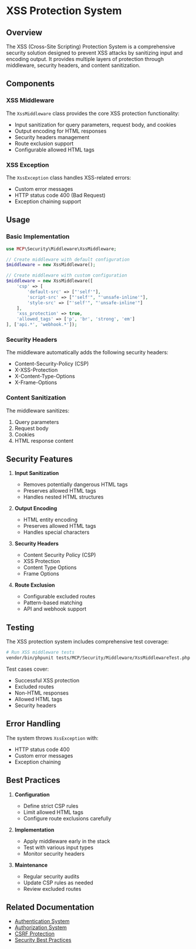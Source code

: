 # XSS Protection System

## Overview

The XSS (Cross-Site Scripting) Protection System is a comprehensive security solution designed to prevent XSS attacks by sanitizing input and encoding output. It provides multiple layers of protection through middleware, security headers, and content sanitization.

## Components

### XSS Middleware

The `XssMiddleware` class provides the core XSS protection functionality:

- Input sanitization for query parameters, request body, and cookies
- Output encoding for HTML responses
- Security headers management
- Route exclusion support
- Configurable allowed HTML tags

### XSS Exception

The `XssException` class handles XSS-related errors:

- Custom error messages
- HTTP status code 400 (Bad Request)
- Exception chaining support

## Usage

### Basic Implementation

```php
use MCP\Security\Middleware\XssMiddleware;

// Create middleware with default configuration
$middleware = new XssMiddleware();

// Create middleware with custom configuration
$middleware = new XssMiddleware([
    'csp' => [
        'default-src' => ["'self'"],
        'script-src' => ["'self'", "'unsafe-inline'"],
        'style-src' => ["'self'", "'unsafe-inline'"]
    ],
    'xss_protection' => true,
    'allowed_tags' => ['p', 'br', 'strong', 'em']
], ['api.*', 'webhook.*']);
```

### Security Headers

The middleware automatically adds the following security headers:

- Content-Security-Policy (CSP)
- X-XSS-Protection
- X-Content-Type-Options
- X-Frame-Options

### Content Sanitization

The middleware sanitizes:

1. Query parameters
2. Request body
3. Cookies
4. HTML response content

## Security Features

1. **Input Sanitization**
   - Removes potentially dangerous HTML tags
   - Preserves allowed HTML tags
   - Handles nested HTML structures

2. **Output Encoding**
   - HTML entity encoding
   - Preserves allowed HTML tags
   - Handles special characters

3. **Security Headers**
   - Content Security Policy (CSP)
   - XSS Protection
   - Content Type Options
   - Frame Options

4. **Route Exclusion**
   - Configurable excluded routes
   - Pattern-based matching
   - API and webhook support

## Testing

The XSS protection system includes comprehensive test coverage:

```bash
# Run XSS middleware tests
vendor/bin/phpunit tests/MCP/Security/Middleware/XssMiddlewareTest.php
```

Test cases cover:
- Successful XSS protection
- Excluded routes
- Non-HTML responses
- Allowed HTML tags
- Security headers

## Error Handling

The system throws `XssException` with:
- HTTP status code 400
- Custom error messages
- Exception chaining

## Best Practices

1. **Configuration**
   - Define strict CSP rules
   - Limit allowed HTML tags
   - Configure route exclusions carefully

2. **Implementation**
   - Apply middleware early in the stack
   - Test with various input types
   - Monitor security headers

3. **Maintenance**
   - Regular security audits
   - Update CSP rules as needed
   - Review excluded routes

## Related Documentation

- [Authentication System](authentication.md)
- [Authorization System](authorization.md)
- [CSRF Protection](csrf.md)
- [Security Best Practices](../security/best-practices.md) 